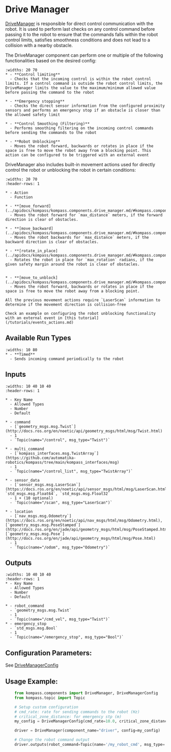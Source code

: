 # Drive Manager

[DriveManager](../apidocs/kompass/kompass.components.drive_manager.md) is responsible for direct control communication with the robot. It is used to perform last checks on any control command before passing it to the robot to ensure that the commands falls within the robot control limits, satisfies smoothness conditions and does not lead to a collision with a nearby obstacle.

The DriveManager component can perform one or multiple of the following functionalities based on the desired config:

```{list-table}
:widths: 20 70
* - **Control limiting**
  - Checks that the incoming control is within the robot control limits. If a control command is outside the robot control limits, the DriveManager limits the value to the maximum/minimum allowed value before passing the command to the robot

* - **Emergency stopping**
  - Checks the direct sensor information from the configured proximity sensors and performs an emergency stop if an obstacle is closer than the allowed safety limit

* - **Control Smoothing (Filtering)**
  - Performs smoothing filtering on the incoming control commands before sending the commands to the robot

* - **Robot Unblocking**
  - Moves the robot forward, backwards or rotates in place if the space is free to move the robot away from a blocking point. This action can be configured to be triggered with an external event
```

DriveManager also includes built-in movement actions used for directly control the robot or unblocking the robot in certain conditions:

```{list-table}
:widths: 20 70
:header-rows: 1

* - Action
  - Function

* - **[move_forward](../apidocs/kompass/kompass.components.drive_manager.md/#kompass.components.drive_manager.DriveManager)**
  - Moves the robot forward for `max_distance` meters, if the forward direction is clear of obstacles.

* - **[move_backward](../apidocs/kompass/kompass.components.drive_manager.md/#kompass.components.drive_manager.DriveManager)**
  - Moves the robot backwards for `max_distance` meters, if the backward direction is clear of obstacles.

* - **[rotate_in_place](../apidocs/kompass/kompass.components.drive_manager.md/#kompass.components.drive_manager.DriveManager)**
  - Rotates the robot in place for `max_rotation` radians, if the given safety margin around the robot is clear of obstacles.


* - **[move_to_unblock](../apidocs/kompass/kompass.components.drive_manager.md/#kompass.components.drive_manager.DriveManager)**
  - Moves the robot forward, backwards or rotates in place if the space is free to move the robot away from a blocking point.
```

```{note}
All the previous movement actions require `LaserScan` information to determine if the movement direction is collision-free
```

```{seealso}
Check an example on configuring the robot unblocking functionality with an external event in [this tutorial](/tutorials/events_actions.md)
```


## Available Run Types

```{list-table}
:widths: 10 80
* - **Timed**
  - Sends incoming command periodically to the robot
```

## Inputs

```{list-table}
:widths: 10 40 10 40
:header-rows: 1

* - Key Name
  - Allowed Types
  - Number
  - Default

* - command
  - [`geometry_msgs.msg.Twist`](http://docs.ros.org/en/noetic/api/geometry_msgs/html/msg/Twist.html)
  - 1
  - `Topic(name="/control", msg_type="Twist")`

* - multi_command
  - [`kompass_interfaces.msg.TwistArray`](https://github.com/automatika-robotics/kompass/tree/main/kompass_interfaces/msg)
  - 1
  - `Topic(name="/control_list", msg_type="TwistArray")`

* - sensor_data
  - [`sensor_msgs.msg.LaserScan`](https://docs.ros.org/en/noetic/api/sensor_msgs/html/msg/LaserScan.html), `std_msgs.msg.Float64`, `std_msgs.msg.Float32`
  - 1 + (10 optional)
  - `Topic(name="/scan", msg_type="LaserScan")`

* - location
  - [`nav_msgs.msg.Odometry`](https://docs.ros.org/en/noetic/api/nav_msgs/html/msg/Odometry.html), [`geometry_msgs.msg.PoseStamped`](http://docs.ros.org/en/jade/api/geometry_msgs/html/msg/PoseStamped.html), [`geometry_msgs.msg.Pose`](http://docs.ros.org/en/jade/api/geometry_msgs/html/msg/Pose.html)
  - 1
  - `Topic(name="/odom", msg_type="Odometry")`
```


## Outputs

```{list-table}
:widths: 10 40 10 40
:header-rows: 1
* - Key Name
  - Allowed Types
  - Number
  - Default

* - robot_command
  - `geometry_msgs.msg.Twist`
  - 1
  - `Topic(name="/cmd_vel", msg_type="Twist")`
* - emergency_stop
  - `std_msgs.msg.Bool`
  - 1
  - `Topic(name="/emergency_stop", msg_type="Bool")`
```

## Configuration Parameters:

See [DriveManagerConfig](../apidocs/kompass/kompass.components.drive_manager.md/#kompass.components.drive_manager.DriveManagerConfig)

## Usage Example:
```python
    from kompass.components import DriveManager, DriveManagerConfig
    from kompass.topic import Topic

    # Setup custom configuration
    # cmd_rate: rate for sending commands to the robot (Hz)
    # critical_zone_distance: for emergency stp (m)
    my_config = DriveManagerConfig(cmd_rate=10.0, critical_zone_distance=0.05)

    driver = DriveManager(component_name="driver", config=my_config)

    # Change the robot command output
    driver.outputs(robot_command=Topic(name='/my_robot_cmd', msg_type='Twist'))
```
